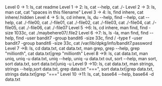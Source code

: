 Level 0 -> 1: ls, cat readme
Level 1 -> 2: ls, cat --help, cat ./-
Level 2 -> 3: ls, man cat, cat "spaces in this filename"
Level 3 -> 4: ls, find inhere, cat inhere/.hidden
Level 4 -> 5: ls, cd inhere, ls, du --help, find --help, cat --help, cat ./-file00, cat ./-file01, cat ./-file02, cat ./-file03, cat ./-file04, cat ./-file05, cat ./-file06, cat ./-file07 
Level 5 ->6: ls, cd inhere, man find, find -size 1033c,  cat ./maybehere07/.file2 
Level 6 ->7: ls, ls -la, man find, find --help, find -user bandit7 -group bandit6 -size 33c, find / -type f -user bandit7 -group bandit6 -size 33c,  cat /var/lib/dpkg/info/bandit7.password
Level 7 ->8: ls, cd data.txt, cat data.txt, man grep, grep --help, grep "millionth", cat data.txt|grep "millionth"
Level 8 ->9: ls, cat data.txt, man uniq, uniq -u data.txt, uniq --help, uniq -u data.txt out, sort --help, man sort, sort data.txt, sort data.txt|uniq -u
Level 9 ->10: ls, cat data.txt, man strings, strings --help,sort data.txt, grep data.txt "===", sort data.txt|grep data.txt, strings data.txt|grep "===" 
Level 10 ->11: ls, cat, base64 --help, base64 -d data.txt
